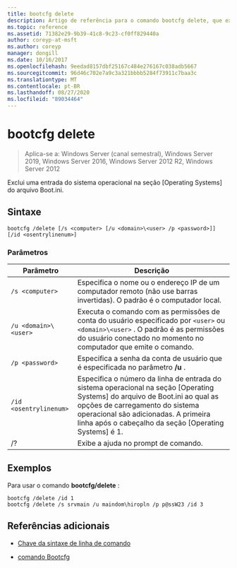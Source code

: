 ```yaml
---
title: bootcfg delete
description: Artigo de referência para o comando bootcfg delete, que exclui uma entrada do sistema operacional na seção sistemas operacionais do arquivo Boot.ini.
ms.topic: reference
ms.assetid: 71382e29-9b39-41c8-9c23-cf0ff829440a
author: coreyp-at-msft
ms.author: coreyp
manager: dongill
ms.date: 10/16/2017
ms.openlocfilehash: 9eedad8157dbf25167c484e276167c038adb5667
ms.sourcegitcommit: 96d46c702e7a9c3a321bbbb5284f73911c7baa3c
ms.translationtype: MT
ms.contentlocale: pt-BR
ms.lasthandoff: 08/27/2020
ms.locfileid: "89034464"
---
```

# <a name="bootcfg-delete"></a>bootcfg delete

> Aplica-se a: Windows Server (canal semestral), Windows Server 2019, Windows Server 2016, Windows Server 2012 R2, Windows Server 2012

Exclui uma entrada do sistema operacional na seção [Operating Systems] do arquivo Boot.ini.

## <a name="syntax"></a>Sintaxe

```
bootcfg /delete [/s <computer> [/u <domain>\<user> /p <password>]] [/id <osentrylinenum>]
```

### <a name="parameters"></a>Parâmetros

| Parâmetro | Descrição |
| --------- | ----------- |
| `/s <computer>` | Especifica o nome ou o endereço IP de um computador remoto (não use barras invertidas). O padrão é o computador local. |
| `/u <domain>\<user>`  | Executa o comando com as permissões de conta do usuário especificado por `<user>` ou `<domain>\<user>` . O padrão é as permissões do usuário conectado no momento no computador que emite o comando. |
| `/p <password>` | Especifica a senha da conta de usuário que é especificada no parâmetro **/u** . |
| `/id <osentrylinenum>` | Especifica o número da linha de entrada do sistema operacional na seção [Operating Systems] do arquivo de Boot.ini ao qual as opções de carregamento do sistema operacional são adicionadas. A primeira linha após o cabeçalho da seção [Operating Systems] é 1. |
| /? | Exibe a ajuda no prompt de comando. |

## <a name="examples"></a>Exemplos

Para usar o comando **bootcfg/delete** :

```
bootcfg /delete /id 1
bootcfg /delete /s srvmain /u maindom\hiropln /p p@ssW23 /id 3
```

## <a name="additional-references"></a>Referências adicionais

- [Chave da sintaxe de linha de comando](command-line-syntax-key.md)

- [comando Bootcfg](bootcfg.md)
